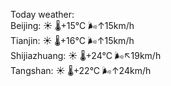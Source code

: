 Today weather:  
Beijing: ☀️   🌡️+15°C 🌬️↑15km/h  
Tianjin: ☀️   🌡️+16°C 🌬️↑15km/h  
Shijiazhuang: ☀️   🌡️+24°C 🌬️↖19km/h  
Tangshan: ☀️   🌡️+22°C 🌬️↑24km/h  
